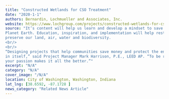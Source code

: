 ```yaml
---
title: "Constructed Wetlands for CSO Treatment"
date: "2020-1-1"
authors: Bernardin, Lochmueller and Associates, Inc.
website: https://www.lochgroup.com/projects/constructed-wetlands-for-cso-treatment
source: "It’s content will help us learn and develop a mindset to save Our
Planet Earth. Education, inspiration, and implementation will help restore, conserve, and
preserve our land, air, water and biodiversity.
<br/>
<br/>
“Designing projects that help communities save money and protect the environment is a reward
in itself,” said Project Manager Mark Harrison, P.E., LEED AP. “To be recognized for following
your passion makes it all the better.”"
excerpt: "N/A"
category: "N/A"
cover_image: "/N/A"
location: City of Washington, Washington, Indiana
lat_lng: [38.6592, -87.1728 ]
news_category: "Related News Article"
---
```

